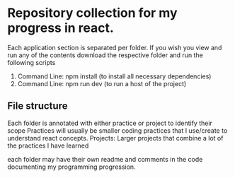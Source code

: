 # Repository collection for my progress in react.

Each application section is separated per folder. If you wish you view and run any of the contents download the respective folder and run the following scripts

1. Command Line: npm install (to install all necessary dependencies)
2. Command Line: npm run dev (to run a host of the project)

## File structure

Each folder is annotated with either practice or project to identify their scope
Practices will usually be smaller coding practices that I use/create to understand react concepts.
Projects: Larger projects that combine a lot of the practices I have learned

each folder may have their own readme and comments in the code documenting my programming progression.
